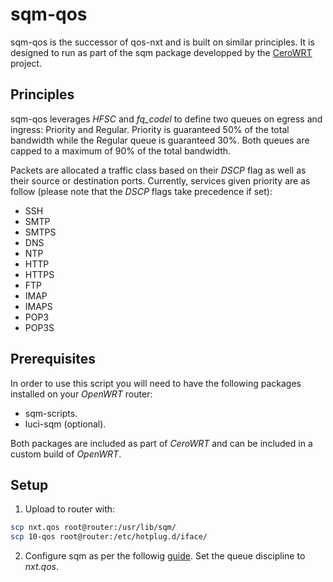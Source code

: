 sqm-qos
=======

sqm-qos is the successor of qos-nxt and is built on similar principles. It is designed to run as part of the sqm package developped by the [CeroWRT](https://github.com/dtaht) project.

## Principles

sqm-qos leverages *HFSC* and *fq_codel* to define two queues on egress and ingress: Priority and Regular. Priority is guaranteed 50% of the total bandwidth while the Regular queue is guaranteed 30%. Both queues are capped to a maximum of 90% of the total bandwidth.

Packets are allocated a traffic class based on their *DSCP* flag as well as their source or destination ports. 
Currently, services given priority are as follow (please note that the *DSCP* flags take precedence if set):

- SSH
- SMTP
- SMTPS
- DNS
- NTP
- HTTP
- HTTPS
- FTP
- IMAP
- IMAPS
- POP3
- POP3S

## Prerequisites

In order to use this script you will need to have the following packages installed on your *OpenWRT* router:

- sqm-scripts.
- luci-sqm (optional).

Both packages are included as part of *CeroWRT* and can be included in a custom build of *OpenWRT*.

## Setup

1) Upload to router with:

```bash
scp nxt.qos root@router:/usr/lib/sqm/
scp 10-qos root@router:/etc/hotplug.d/iface/
```

2) Configure sqm as per the followig [guide](http://www.bufferbloat.net/projects/cerowrt/wiki/Setting_up_SQM_for_CeroWrt_310). Set the queue discipline to *nxt.qos*.
